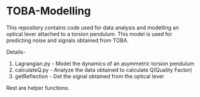 # TOBA-Modelling

This repository contains code used for data analysis and modelling an optical lever attached to a torsion pendulum. This model is used for predicting noise and signals obtained from TOBA.

Details-
1. Lagrangian.py - Model the dynamics of an asymmetric torsion pendulum
2. calculateQ.py - Analyze the data obtained to calculate Q(Quality Factor)
3. getReflection - Get the signal obtained from the optical lever

Rest are helper functions.

